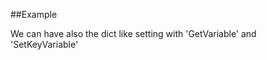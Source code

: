 
<!---
FrozenIsBool True
-->

##Example

We can have also the dict like setting with 'GetVariable' and 'SetKeyVariable'